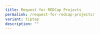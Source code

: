 ```yaml
---
title: Request for REDCap Projects
permalink: /request-for-redcap-projects/
variant: tiptap
description: ""
---
```

